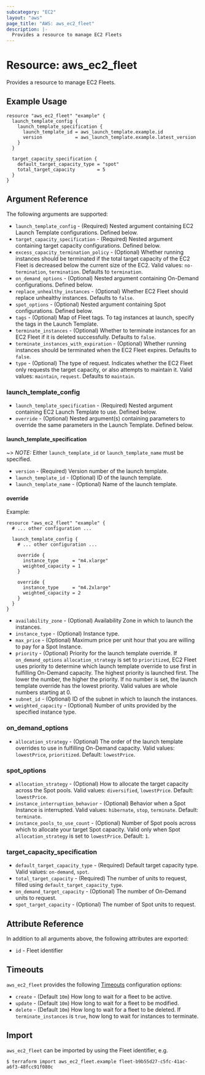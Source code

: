 ```yaml
---
subcategory: "EC2"
layout: "aws"
page_title: "AWS: aws_ec2_fleet"
description: |-
  Provides a resource to manage EC2 Fleets
---
```


# Resource: aws_ec2_fleet

Provides a resource to manage EC2 Fleets.

## Example Usage

```hcl
resource "aws_ec2_fleet" "example" {
  launch_template_config {
    launch_template_specification {
      launch_template_id = aws_launch_template.example.id
      version            = aws_launch_template.example.latest_version
    }
  }

  target_capacity_specification {
    default_target_capacity_type = "spot"
    total_target_capacity        = 5
  }
}
```

## Argument Reference

The following arguments are supported:

* `launch_template_config` - (Required) Nested argument containing EC2 Launch Template configurations. Defined below.
* `target_capacity_specification` - (Required) Nested argument containing target capacity configurations. Defined below.
* `excess_capacity_termination_policy` - (Optional) Whether running instances should be terminated if the total target capacity of the EC2 Fleet is decreased below the current size of the EC2. Valid values: `no-termination`, `termination`. Defaults to `termination`.
* `on_demand_options` - (Optional) Nested argument containing On-Demand configurations. Defined below.
* `replace_unhealthy_instances` - (Optional) Whether EC2 Fleet should replace unhealthy instances. Defaults to `false`.
* `spot_options` - (Optional) Nested argument containing Spot configurations. Defined below.
* `tags` - (Optional) Map of Fleet tags. To tag instances at launch, specify the tags in the Launch Template.
* `terminate_instances` - (Optional) Whether to terminate instances for an EC2 Fleet if it is deleted successfully. Defaults to `false`.
* `terminate_instances_with_expiration` - (Optional) Whether running instances should be terminated when the EC2 Fleet expires. Defaults to `false`.
* `type` - (Optional) The type of request. Indicates whether the EC2 Fleet only requests the target capacity, or also attempts to maintain it. Valid values: `maintain`, `request`. Defaults to `maintain`.

### launch_template_config

* `launch_template_specification` - (Required) Nested argument containing EC2 Launch Template to use. Defined below.
* `override` - (Optional) Nested argument(s) containing parameters to override the same parameters in the Launch Template. Defined below.

#### launch_template_specification

~> *NOTE:* Either `launch_template_id` or `launch_template_name` must be specified.

* `version` - (Required) Version number of the launch template.
* `launch_template_id` - (Optional) ID of the launch template.
* `launch_template_name` - (Optional) Name of the launch template.

#### override

Example:

```hcl
resource "aws_ec2_fleet" "example" {
  # ... other configuration ...

  launch_template_config {
    # ... other configuration ...

    override {
      instance_type     = "m4.xlarge"
      weighted_capacity = 1
    }

    override {
      instance_type     = "m4.2xlarge"
      weighted_capacity = 2
    }
  }
}
```

* `availability_zone` - (Optional) Availability Zone in which to launch the instances.
* `instance_type` - (Optional) Instance type.
* `max_price` - (Optional) Maximum price per unit hour that you are willing to pay for a Spot Instance.
* `priority` - (Optional) Priority for the launch template override. If `on_demand_options` `allocation_strategy` is set to `prioritized`, EC2 Fleet uses priority to determine which launch template override to use first in fulfilling On-Demand capacity. The highest priority is launched first. The lower the number, the higher the priority. If no number is set, the launch template override has the lowest priority. Valid values are whole numbers starting at 0.
* `subnet_id` - (Optional) ID of the subnet in which to launch the instances.
* `weighted_capacity` - (Optional) Number of units provided by the specified instance type.

### on_demand_options

* `allocation_strategy` - (Optional) The order of the launch template overrides to use in fulfilling On-Demand capacity. Valid values: `lowestPrice`, `prioritized`. Default: `lowestPrice`.

### spot_options

* `allocation_strategy` - (Optional) How to allocate the target capacity across the Spot pools. Valid values: `diversified`, `lowestPrice`. Default: `lowestPrice`.
* `instance_interruption_behavior` - (Optional) Behavior when a Spot Instance is interrupted. Valid values: `hibernate`, `stop`, `terminate`. Default: `terminate`.
* `instance_pools_to_use_count` - (Optional) Number of Spot pools across which to allocate your target Spot capacity. Valid only when Spot `allocation_strategy` is set to `lowestPrice`. Default: `1`.

### target_capacity_specification

* `default_target_capacity_type` - (Required) Default target capacity type. Valid values: `on-demand`, `spot`.
* `total_target_capacity` - (Required) The number of units to request, filled using `default_target_capacity_type`.
* `on_demand_target_capacity` - (Optional) The number of On-Demand units to request.
* `spot_target_capacity` - (Optional) The number of Spot units to request.

## Attribute Reference

In addition to all arguments above, the following attributes are exported:

* `id` - Fleet identifier

## Timeouts

`aws_ec2_fleet` provides the following [Timeouts](/docs/configuration/resources.html#timeouts) configuration options:

* `create` - (Default `10m`) How long to wait for a fleet to be active.
* `update` - (Default `10m`) How long to wait for a fleet to be modified.
* `delete` - (Default `10m`) How long to wait for a fleet to be deleted. If `terminate_instances` is `true`, how long to wait for instances to terminate.

## Import

`aws_ec2_fleet` can be imported by using the Fleet identifier, e.g.

```
$ terraform import aws_ec2_fleet.example fleet-b9b55d27-c5fc-41ac-a6f3-48fcc91f080c
```
